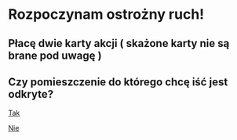 # Rozpoczynam ostrożny ruch!

## Płacę dwie karty akcji ( skażone karty nie są brane pod uwagę )

## Czy pomieszczenie do którego chcę iść jest odkryte?

[Tak](ostrozny-ruch-decyzja/ostrozny-ruch-decyzja.md)

[Nie](ostrozny-ruch-odkrywam-pomieszczenie/ostrozny-ruch-odkrywam-pomieszczenie.md)